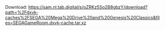 Download: https://sam.nl.tab.digital/s/oZRKz5So2B8gbzY/download?path=%2Fdxvk-caches%2FSEGA%20Mega%20Drive%20and%20Genesis%20Classics&files=SEGAGameRoom.dxvk-cache.tar.xz

